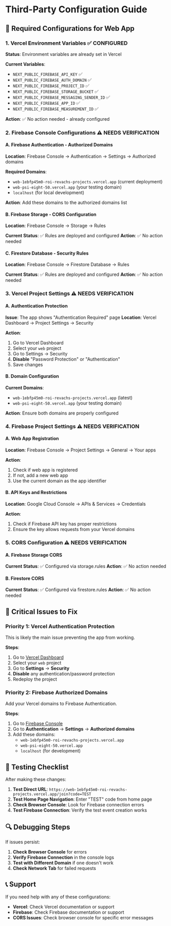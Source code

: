 # Third-Party Configuration Guide

## 🔧 Required Configurations for Web App

### 1. **Vercel Environment Variables** ✅ CONFIGURED
**Status**: Environment variables are already set in Vercel

**Current Variables**:
- `NEXT_PUBLIC_FIREBASE_API_KEY` ✅
- `NEXT_PUBLIC_FIREBASE_AUTH_DOMAIN` ✅
- `NEXT_PUBLIC_FIREBASE_PROJECT_ID` ✅
- `NEXT_PUBLIC_FIREBASE_STORAGE_BUCKET` ✅
- `NEXT_PUBLIC_FIREBASE_MESSAGING_SENDER_ID` ✅
- `NEXT_PUBLIC_FIREBASE_APP_ID` ✅
- `NEXT_PUBLIC_FIREBASE_MEASUREMENT_ID` ✅

**Action**: ✅ No action needed - already configured

### 2. **Firebase Console Configurations** ⚠️ NEEDS VERIFICATION

#### A. **Firebase Authentication - Authorized Domains**
**Location**: Firebase Console → Authentication → Settings → Authorized domains

**Required Domains**:
- `web-1ebfp45m0-roi-revachs-projects.vercel.app` (current deployment)
- `web-psi-eight-50.vercel.app` (your testing domain)
- `localhost` (for local development)

**Action**: Add these domains to the authorized domains list

#### B. **Firebase Storage - CORS Configuration**
**Location**: Firebase Console → Storage → Rules

**Current Status**: ✅ Rules are deployed and configured
**Action**: ✅ No action needed

#### C. **Firestore Database - Security Rules**
**Location**: Firebase Console → Firestore Database → Rules

**Current Status**: ✅ Rules are deployed and configured
**Action**: ✅ No action needed

### 3. **Vercel Project Settings** ⚠️ NEEDS VERIFICATION

#### A. **Authentication Protection**
**Issue**: The app shows "Authentication Required" page
**Location**: Vercel Dashboard → Project Settings → Security

**Action**: 
1. Go to Vercel Dashboard
2. Select your `web` project
3. Go to Settings → Security
4. **Disable** "Password Protection" or "Authentication"
5. Save changes

#### B. **Domain Configuration**
**Current Domains**:
- `web-1ebfp45m0-roi-revachs-projects.vercel.app` (latest)
- `web-psi-eight-50.vercel.app` (your testing domain)

**Action**: Ensure both domains are properly configured

### 4. **Firebase Project Settings** ⚠️ NEEDS VERIFICATION

#### A. **Web App Registration**
**Location**: Firebase Console → Project Settings → General → Your apps

**Action**: 
1. Check if web app is registered
2. If not, add a new web app
3. Use the current domain as the app identifier

#### B. **API Keys and Restrictions**
**Location**: Google Cloud Console → APIs & Services → Credentials

**Action**: 
1. Check if Firebase API key has proper restrictions
2. Ensure the key allows requests from your Vercel domains

### 5. **CORS Configuration** ⚠️ NEEDS VERIFICATION

#### A. **Firebase Storage CORS**
**Current Status**: ✅ Configured via storage.rules
**Action**: ✅ No action needed

#### B. **Firestore CORS**
**Current Status**: ✅ Configured via firestore.rules
**Action**: ✅ No action needed

## 🚨 **Critical Issues to Fix**

### **Priority 1: Vercel Authentication Protection**
This is likely the main issue preventing the app from working.

**Steps**:
1. Go to [Vercel Dashboard](https://vercel.com/dashboard)
2. Select your `web` project
3. Go to **Settings** → **Security**
4. **Disable** any authentication/password protection
5. Redeploy the project

### **Priority 2: Firebase Authorized Domains**
Add your Vercel domains to Firebase Authentication.

**Steps**:
1. Go to [Firebase Console](https://console.firebase.google.com/project/hooked-69)
2. Go to **Authentication** → **Settings** → **Authorized domains**
3. Add these domains:
   - `web-1ebfp45m0-roi-revachs-projects.vercel.app`
   - `web-psi-eight-50.vercel.app`
   - `localhost` (for development)

## 🧪 **Testing Checklist**

After making these changes:

1. **Test Direct URL**: `https://web-1ebfp45m0-roi-revachs-projects.vercel.app/join?code=TEST`
2. **Test Home Page Navigation**: Enter "TEST" code from home page
3. **Check Browser Console**: Look for Firebase connection errors
4. **Test Firebase Connection**: Verify the test event creation works

## 🔍 **Debugging Steps**

If issues persist:

1. **Check Browser Console** for errors
2. **Verify Firebase Connection** in the console logs
3. **Test with Different Domain** if one doesn't work
4. **Check Network Tab** for failed requests

## 📞 **Support**

If you need help with any of these configurations:
- **Vercel**: Check Vercel documentation or support
- **Firebase**: Check Firebase documentation or support
- **CORS Issues**: Check browser console for specific error messages 